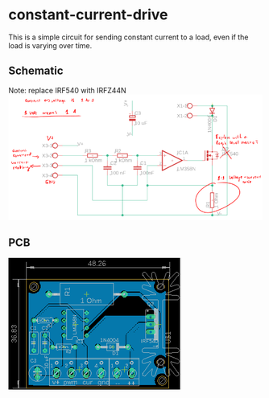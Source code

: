 # constant-current-drive

This is a simple circuit for sending constant current to a load, even if the load is varying over time.

## Schematic
Note: replace IRF540 with IRFZ44N   
![](https://github.com/auralius/constant-current-drive/blob/main/eagle_pcb/schematic.png)

## PCB
![](https://github.com/auralius/constant-current-drive/blob/main/eagle_pcb/pcb.png)

